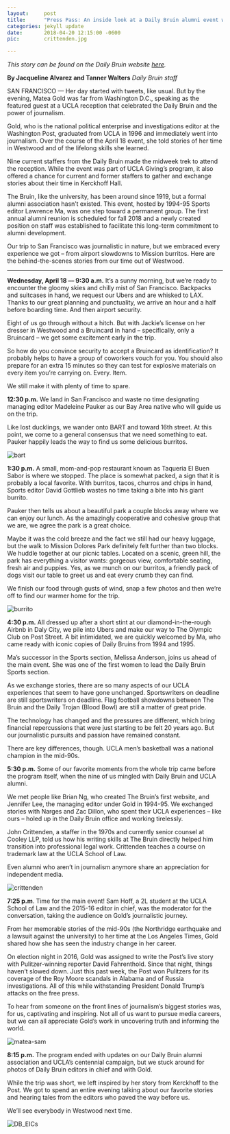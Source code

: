 ```yaml
---
layout:     post
title:      "Press Pass: An inside look at a Daily Bruin alumni event with Matea Gold"
categories: jekyll update
date:       2018-04-20 12:15:00 -0600
pic:        crittenden.jpg

---
```


_This story can be found on the Daily Bruin website [here](http://dailybruin.com/2018/04/20/press-pass-an-inside-look-at-a-daily-bruin-alumni-event-with-matea-gold/)._

**By Jacqueline Alvarez and Tanner Walters**
_Daily Bruin staff_

SAN FRANCISCO — Her day started with tweets, like usual. But by the evening, Matea Gold was far from Washington D.C., speaking as the featured guest at a UCLA reception that celebrated the Daily Bruin and the power of journalism.

Gold, who is the national political enterprise and investigations editor at the Washington Post, graduated from UCLA in 1996 and immediately went into journalism. Over the course of the April 18 event, she told stories of her time in Westwood and of the lifelong skills she learned.

Nine current staffers from the Daily Bruin made the midweek trek to attend the reception. While the event was part of UCLA Giving’s program, it also offered a chance for current and former staffers to gather and exchange stories about their time in Kerckhoff Hall.

The Bruin, like the university, has been around since 1919, but a formal alumni association hasn’t existed. This event, hosted by 1994-95 Sports editor Lawrence Ma, was one step toward a permanent group. The first annual alumni reunion is scheduled for fall 2018 and a newly created position on staff was established to facilitate this long-term commitment to alumni development.

Our trip to San Francisco was journalistic in nature, but we embraced every experience we got – from airport slowdowns to Mission burritos. Here are the behind-the-scenes stories from our time out of Westwood.

---

**Wednesday, April 18 –– 9:30 a.m.**
It’s a sunny morning, but we’re ready to encounter the gloomy skies and chilly mist of San Francisco. Backpacks and suitcases in hand, we request our Ubers and are whisked to LAX. Thanks to our great planning and punctuality, we arrive an hour and a half before boarding time. And then airport security.

Eight of us go through without a hitch. But with Jackie’s license on her dresser in Westwood and a Bruincard in hand – specifically, only a Bruincard – we get some excitement early in the trip.

So how do you convince security to accept a Bruincard as identification? It probably helps to have a group of coworkers vouch for you. You should also prepare for an extra 15 minutes so they can test for explosive materials on every item you’re carrying on. Every. Item.

We still make it with plenty of time to spare.

**12:30 p.m.**
We land in San Francisco and waste no time designating managing editor Madeleine Pauker as our Bay Area native who will guide us on the trip.

Like lost ducklings, we wander onto BART and toward 16th street. At this point, we come to a general consensus that we need something to eat. Pauker happily leads the way to find us some delicious burritos.

![bart](/Users/tannerwalters/Documents/jalumni/images/bart.jpg)

**1:30 p.m.**
A small, mom-and-pop restaurant known as Taqueria El Buen Sabor is where we stopped. The place is somewhat packed, a sign that it is probably a local favorite. With burritos, tacos, churros and chips in hand, Sports editor David Gottlieb wastes no time taking a bite into his giant burrito.

Pauker then tells us about a beautiful park a couple blocks away where we can enjoy our lunch. As the amazingly cooperative and cohesive group that we are, we agree the park is a great choice.

Maybe it was the cold breeze and the fact we still had our heavy luggage, but the walk to Mission Dolores Park definitely felt further than two blocks. We huddle together at our picnic tables. Located on a scenic, green hill, the park has everything a visitor wants: gorgeous view, comfortable seating, fresh air and puppies. Yes, as we munch on our burritos, a friendly pack of dogs visit our table to greet us and eat every crumb they can find.

We finish our food through gusts of wind, snap a few photos and then we’re off to find our warmer home for the trip.

![burrito](/Users/tannerwalters/Documents/jalumni/images/burrito.jpg)

**4:30 p.m.**
All dressed up after a short stint at our diamond-in-the-rough Airbnb in Daly City, we pile into Ubers and make our way to The Olympic Club on Post Street. A bit intimidated, we are quickly welcomed by Ma, who came ready with iconic copies of Daily Bruins from 1994 and 1995.

Ma’s successor in the Sports section, Melissa Anderson, joins us ahead of the main event. She was one of the first women to lead the Daily Bruin Sports section.

As we exchange stories, there are so many aspects of our UCLA experiences that seem to have gone unchanged. Sportswriters on deadline are still sportswriters on deadline. Flag football showdowns between The Bruin and the Daily Trojan (Blood Bowl) are still a matter of great pride.

The technology has changed and the pressures are different, which bring financial repercussions that were just starting to be felt 20 years ago. But our journalistic pursuits and passion have remained constant.

There are key differences, though. UCLA men’s basketball was a national champion in the mid-90s.

**5:30 p.m.**
Some of our favorite moments from the whole trip came before the program itself, when the nine of us mingled with Daily Bruin and UCLA alumni.

We met people like Brian Ng, who created The Bruin’s first website, and Jennifer Lee, the managing editor under Gold in 1994-95. We exchanged stories with Narges and Zac Dillon, who spent their UCLA experiences – like ours – holed up in the Daily Bruin office and working tirelessly.

John Crittenden, a staffer in the 1970s and currently senior counsel at Cooley LLP, told us how his writing skills at The Bruin directly helped him transition into professional legal work. Crittenden teaches a course on trademark law at the UCLA School of Law.

Even alumni who aren’t in journalism anymore share an appreciation for independent media.

![crittenden](/Users/tannerwalters/Documents/jalumni/images/crittenden.jpg)

**7:25 p.m**.
Time for the main event! Sam Hoff, a 2L student at the UCLA School of Law and the 2015-16 editor in chief, was the moderator for the conversation, taking the audience on Gold’s journalistic journey.

From her memorable stories of the mid-90s (the Northridge earthquake and a lawsuit against the university) to her time at the Los Angeles Times, Gold shared how she has seen the industry change in her career.

On election night in 2016, Gold was assigned to write the Post’s live story with Pulitzer-winning reporter David Fahrenthold. Since that night, things haven’t slowed down. Just this past week, the Post won Pulitzers for its coverage of the Roy Moore scandals in Alabama and of Russia investigations. All of this while withstanding President Donald Trump’s attacks on the free press.

To hear from someone on the front lines of journalism’s biggest stories was, for us, captivating and inspiring. Not all of us want to pursue media careers, but we can all appreciate Gold’s work in uncovering truth and informing the world.

![matea-sam](/Users/tannerwalters/Documents/jalumni/images/matea-sam.jpg)

**8:15 p.m.**
The program ended with updates on our Daily Bruin alumni association and UCLA’s centennial campaign, but we stuck around for photos of Daily Bruin editors in chief and with Gold.

While the trip was short, we left inspired by her story from Kerckhoff to the Post. We got to spend an entire evening talking about our favorite stories and hearing tales from the editors who paved the way before us.

We’ll see everybody in Westwood next time.

![DB_EICs](/Users/tannerwalters/Documents/jalumni/images/DB_EICs.jpg)
